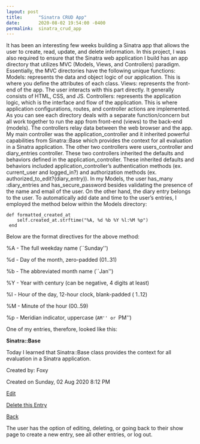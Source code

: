 ```yaml
---
layout: post
title:      "Sinatra CRUD App"
date:       2020-08-02 19:54:00 -0400
permalink:  sinatra_crud_app
---
```


It has been an interesting few weeks building a Sinatra app that allows the user to create, read, update, and delete information. In this project, I was also required to ensure that the Sinatra web application I build has an app directory that utilizes MVC (Models, Views, and Controllers) paradigm. Essentially, the MVC directories have the following unique functions:
Models: represents the data and object logic of our application. This is where you define the attributes of each class.
Views: represents the front-end of the app. The user interacts with this part directly. It generally consists of HTML, CSS,  and JS.
Controllers: represents the application logic, which is the interface and flow of the application. This is where application configurations, routes, and controller actions are implemented.
As you can see each directory deals with a separate function/concern but all work together to run the app from front-end (views) to the back-end (models). The controllers relay data between the web browser and the app.
My main controller was the application_controller and it inherited powerful capabilities from Sinatra::Base which provides the context for all evaluation in a Sinatra application. The other two controllers were users_controller and diary_entries controller. These two controllers inherited the defaults and behaviors defined in the application_controller. These inherited defaults and behaviors included application_controller’s authentication methods (ex. current_user and logged_in?) and authorization methods (ex. authorized_to_edit?(diary_entry)).
In my Models, the user has_many :diary_entries and has_secure_password besides validating the presence of the name and email of the user. On the other hand, the diary entry belongs to the user. To automatically add date and time to the user’s entries, I employed the method below within the Models directory:
```
def formatted_created_at 
    self.created_at.strftime("%A, %d %b %Y %l:%M %p")
 end
```
Below are the format directives for the above method:

%A - The full weekday name (``Sunday'')

%d - Day of the month, zero-padded (01..31)

%b - The abbreviated month name (``Jan'')

%Y - Year with century (can be negative, 4 digits at least)

%l - Hour of the day, 12-hour clock, blank-padded ( 1..12)

%M - Minute of the hour (00..59)

%p - Meridian indicator, uppercase (``AM'' or ``PM'')

One of my entries, therefore, looked like this:

  <b> Sinatra::Base </b>

  Today I learned that Sinatra::Base class provides the context for all evaluation in a Sinatra application.

  Created by: Foxy

  Created on Sunday, 02 Aug 2020 8:12 PM

  <a href="#">Edit</a>

  <a href="#">Delete this Entry</a> 

  <a href="#">Back</a> 

The user has the option of editing, deleting, or going back to their show page to create a new entry, see all other entries, or log out.
